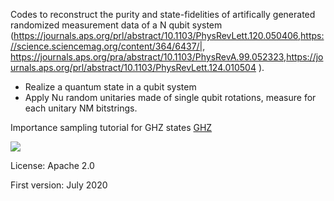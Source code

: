 Codes to reconstruct the purity and state-fidelities of artifically generated randomized measurement data of a N qubit system (https://journals.aps.org/prl/abstract/10.1103/PhysRevLett.120.050406,https://science.sciencemag.org/content/364/6437/|, https://journals.aps.org/pra/abstract/10.1103/PhysRevA.99.052323,https://journals.aps.org/prl/abstract/10.1103/PhysRevLett.124.010504 ).

- Realize a quantum state in a qubit system
- Apply Nu random unitaries made of single qubit rotations, measure for each unitary NM bitstrings.

Importance sampling tutorial for GHZ states [GHZ](GHZ_markdown.ipynb)

<img src="https://render.githubusercontent.com/render/math?math=X_e(u^{(r)}) = \frac{2^N}{N_M(N_M-1)} \sum_{m \neq m'} (-2) ^{-D[s_m^{(r)},s^{(r)}_{m'}]}">

License: Apache 2.0

First version: July 2020
